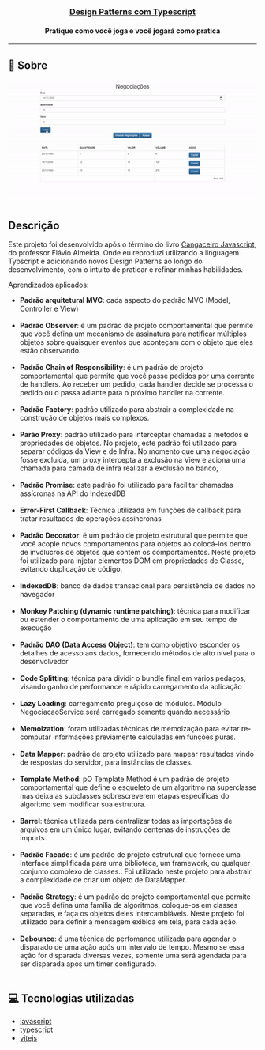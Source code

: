 <h3 align="center">
  <a href="https://cahmoraes.github.io/negociacoes-design-pattern/" target="_blank">Design Patterns com Typescript</a>
</h3>

<h4 align="center">Pratique como você joga e você jogará como pratica</h4>

---

## :rocket: Sobre

<p align="center">
  <img src="https://github.com/Cahmoraes/negociacoes-design-pattern/blob/main/src/assets/example.gif" alt="Negociações">
</p>

## Descrição

<p>Este projeto foi desenvolvido após o término do livro <a href="https://www.casadocodigo.com.br/products/colecao-cangaceiro-javascript?_pos=1&_sid=eded78d67&_ss=r&variant=12268851298379">Cangaceiro Javascript</a>, do professor Flávio Almeida. Onde eu
reproduzi utilizando a linguagem Typscript e adicionando novos Design Patterns ao longo do desenvolvimento, com o intuito de praticar e refinar minhas habilidades.
</p>
<p>
Aprendizados aplicados:
<ul>
  <li><b>Padrão arquitetural MVC</b>: cada aspecto do padrão MVC (Model, Controller e View)</li>
  <br>
  <li><b>Padrão Observer</b>: é um padrão de projeto comportamental que permite que você defina um mecanismo de assinatura para notificar múltiplos objetos sobre quaisquer eventos que aconteçam com o objeto que eles estão observando.</li>
  <br>
  <li><b>Padrão Chain of Responsibility</b>: é um padrão de projeto comportamental que permite que você passe pedidos por uma corrente de handlers. Ao receber um pedido, cada handler decide se processa o pedido ou o passa adiante para o próximo handler na corrente.</li>
  <br>
  <li><b>Padrão Factory</b>: padrão utilizado para abstrair a complexidade na construção de objetos mais complexos.</li>
  <br>
  <li><b>Parão Proxy</b>: padrão utilizado para interceptar chamadas a métodos e propriedades de objetos. No projeto, este padrão foi utilizado para separar códigos da View e de Infra. No momento que uma negociação fosse excluída, um proxy intercepta a exclusão na View e aciona uma chamada para camada de infra realizar a exclusão no banco,</li>
  <br>
  <li><b>Padrão Promise</b>: este padrão foi utilizado para facilitar chamadas assícronas na API do IndexedDB</li>
  <br>
  <li><b>Error-First Callback</b>: Técnica utilizada em funções de callback para tratar resultados de operações assíncronas</li>
  <br>
  <li><b>Padrão Decorator</b>: é um padrão de projeto estrutural que permite que você acople novos comportamentos para objetos ao colocá-los dentro de invólucros de objetos que contém os comportamentos. Neste projeto foi utilizado para injetar elementos DOM em propriedades de Classe, evitando duplicação de código.</li>
  <br>
  <li><b>IndexedDB</b>: banco de dados transacional para persistência de dados no navegador</li>
  <br>
  <li><b>Monkey Patching (dynamic runtime patching)</b>: técnica para modificar ou estender o comportamento de uma aplicação em seu tempo de execução</li>
  <br>
  <li><b>Padrão DAO (Data Access Object)</b>: tem como objetivo esconder os detalhes de acesso aos dados, fornecendo métodos de alto nível para o desenvolvedor</li>
  <br>
  <li><b>Code Splitting</b>: técnica para dividir o bundle final em vários pedaços, visando ganho de performance e rápido carregamento da aplicação</li>
  <br>
  <li><b>Lazy Loading</b>: carregamento preguiçoso de módulos. Módulo NegociacaoService será carregado somente quando necessário</li>
  <br>
  <li><b>Memoization</b>: foram utilizadas técnicas de memoização para evitar re-computar informações previamente calculadas em funções puras.</li>
  <br>
  <li><b>Data Mapper</b>: padrão de projeto utilizado para mapear resultados vindo de respostas do servidor, para instâncias de classes.</li>
  <br>
  <li><b>Template Method</b>: pO Template Method é um padrão de projeto comportamental que define o esqueleto de um algoritmo na superclasse mas deixa as subclasses sobrescreverem etapas específicas do algoritmo sem modificar sua estrutura.</li>
  <br>
  <li><b>Barrel</b>: técnica utilizada para centralizar todas as importações de arquivos em um único lugar, evitando centenas de instruções de imports.</li>
  <br>
  <li><b>Padrão Facade</b>: é um padrão de projeto estrutural que fornece uma interface simplificada para uma biblioteca, um framework, ou qualquer conjunto complexo de classes.. Foi utilizado neste projeto para abstrair a complexidade de criar um objeto de DataMapper.</li>
  <br>
  <li><b>Padrão Strategy</b>: é um padrão de projeto comportamental que permite que você defina uma família de algoritmos, coloque-os em classes separadas, e faça os objetos deles intercambiáveis. Neste projeto foi utilizado para definir a mensagem exibida em tela, para cada ação.</li>
  <br>
   <li><b>Debounce</b>: é uma técnica de perfomance utilizada para agendar o disparado de uma ação após um intervalo de tempo. Mesmo se essa ação for disparada diversas vezes, somente uma será agendada para ser disparada após um timer configurado.</li>
   <br>
</ul>
</p>

## :computer: Tecnologias utilizadas

- [javascript](https://developer.mozilla.org/pt-BR/docs/Web/JavaScript)
- [typescript](https://www.typescriptlang.org/)
- [vitejs](https://vitejs.dev/)
